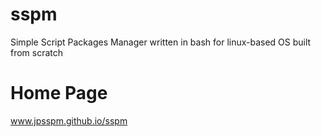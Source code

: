 # sspm
Simple Script Packages Manager  written in bash for linux-based OS built from scratch

# Home Page

www.jpsspm.github.io/sspm
